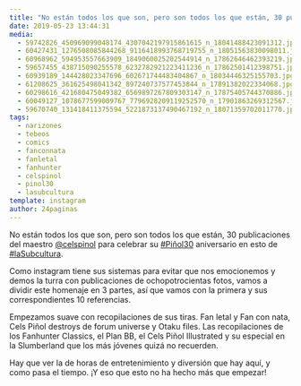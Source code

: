```yaml
---
title: "No están todos los que son, pero son todos los que están, 30 publicaciones del maestro @celspinol para celebrar su  #Piñol30  aniversario en esto de #laSubcultura"
date: 2019-05-23 13:44:31
media: 
  - 59742826_450969099048174_4307042197915861615_n_18041488423091312.jpg
  - 60427431_1276508085844268_9116418993768719755_n_18051563830098011.jpg
  - 60968962_594953557663909_1849060025202544914_n_17862646462393219.jpg
  - 59657455_438715090255578_6232782921223411236_n_17862501412398751.jpg
  - 60939189_144428023347696_602671744483404867_n_18034446325155703.jpg
  - 61208625_361625498041342_897240737577453844_n_17891382022334068.jpg
  - 60298616_421680475049382_6569897267809303147_n_17875405744370886.jpg
  - 60049127_1078677599009767_7796928209119252570_n_17901863269312567.jpg
  - 59670740_131418411375594_5221873137490467192_n_18071359702011770.jpg
tags: 
  - narizones
  - tebeos
  - comics
  - fanconnata
  - fanletal
  - fanhunter
  - celspinol
  - pinol30
  - lasubcultura
template: instagram
author: 24paginas
---
```


No están todos los que son, pero son todos los que están, 30 publicaciones del maestro [@celspinol](https://instagram.com/celspinol) para celebrar su  [#Piñol30](/tags/pinol30)  aniversario en esto de [#laSubcultura](/tags/lasubcultura).


Como instagram tiene sus sistemas para evitar que nos emocionemos y demos la turra con publicaciones de ochopotrocientas fotos, vamos a dividir este homenaje en 3 partes, así que vamos con la primera y sus correspondientes 10 referencias.


Empezamos suave con recopilaciones de sus tiras. Fan letal y Fan con nata, Cels Piñol destroys de forum universe y Otaku files. Las recopilaciones de los Fanhunter Classics, el Plan BB, el Cels Piñol Illustrated y su especial en la Slumberland que los más jóvenes quizá no recuerden.


Hay que ver la de horas de entretenimiento y diversión que hay aquí, y como pasa el tiempo. ¡Y eso que esto no ha hecho más que empezar!
